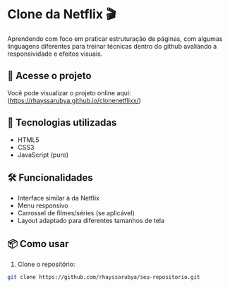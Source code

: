 # Clone da Netflix 🎬

Aprendendo com foco em praticar estruturação de páginas, com algumas linguagens diferentes para treinar técnicas dentro do github avaliando a responsividade e efeitos visuais.

## 🔗 Acesse o projeto

Você pode visualizar o projeto online aqui: (https://rhayssarubya.github.io/clonenetflixx/)

## 🚀 Tecnologias utilizadas

- HTML5
- CSS3
- JavaScript (puro)

## 🛠️ Funcionalidades

- Interface similar à da Netflix
- Menu responsivo
- Carrossel de filmes/séries (se aplicável)
- Layout adaptado para diferentes tamanhos de tela

## 📦 Como usar

1. Clone o repositório:
```bash
git clone https://github.com/rhayssarubya/seu-repositorio.git
